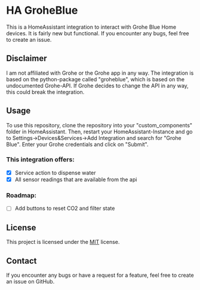 # HA GroheBlue

This is a HomeAssistant integration to interact with Grohe Blue Home devices. It is fairly new but functional. If you encounter any bugs, feel free to create an issue. 

## Disclaimer
I am not affiliated with Grohe or the Grohe app in any way. The integration is based on the python-package called "groheblue", which is based on the undocumented Grohe-API. If Grohe decides to change the API in any way, this could break the integration. 

## Usage
To use this repository, clone the repository into your "custom_components" folder in HomeAssistant. Then, restart your HomeAssistant-Instance and go to Settings->Devices&Services->Add Integration and search for "Grohe Blue". Enter your Grohe credentials and click on "Submit".


### This integration offers:
- [x] Service action to dispense water
- [x] All sensor readings that are available from the api

### Roadmap:
- [ ] Add buttons to reset CO2 and filter state

## License
This project is licensed under the <MIT> [MIT](https://github.com/koproductions-code/ha-groheblue/blob/master/LICENSE) license.

## Contact
If you encounter any bugs or have a request for a feature, feel free to create an issue on GitHub.